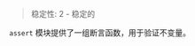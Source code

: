 
<!--introduced_in=v0.1.21-->

> 稳定性: 2 - 稳定的

<!-- source_link=lib/assert.js -->

`assert` 模块提供了一组断言函数，用于验证不变量。


